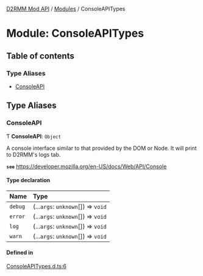 [D2RMM Mod API](../README.md) / [Modules](../modules.md) / ConsoleAPITypes

# Module: ConsoleAPITypes

## Table of contents

### Type Aliases

- [ConsoleAPI](ConsoleAPITypes.md#consoleapi)

## Type Aliases

### ConsoleAPI

Ƭ **ConsoleAPI**: `Object`

A console interface similar to that provided by the DOM or Node.
It will print to D2RMM's logs tab.

**`see`** https://developer.mozilla.org/en-US/docs/Web/API/Console

#### Type declaration

| Name | Type |
| :------ | :------ |
| `debug` | (...`args`: `unknown`[]) => `void` |
| `error` | (...`args`: `unknown`[]) => `void` |
| `log` | (...`args`: `unknown`[]) => `void` |
| `warn` | (...`args`: `unknown`[]) => `void` |

#### Defined in

[ConsoleAPITypes.d.ts:6](https://github.com/olegbl/d2rmm/blob/5f125c1/src/renderer/ConsoleAPITypes.d.ts#L6)
